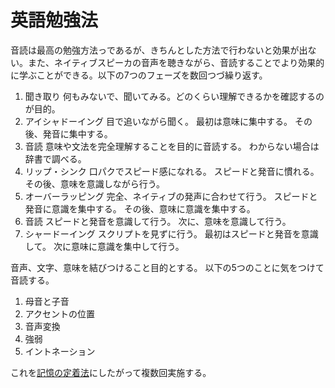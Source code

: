 # 英語勉強法
音読は最高の勉強方法っであるが、きちんとした方法で行わないと効果が出ない。また、ネイティブスピーカの音声を聴きながら、音読することでより効果的に学ぶことができる。以下の7つのフェーズを数回つづ繰り返す。

1. 聞き取り
    何もみないで、聞いてみる。どのくらい理解できるかを確認するのが目的。
2. アイシャドーイング
    目で追いながら聞く。
    最初は意味に集中する。
    その後、発音に集中する。
3. 音読
    意味や文法を完全理解することを目的に音読する。
    わからない場合は辞書で調べる。
4. リップ・シンク
    口パクでスピード感になれる。
    スピードと発音に慣れる。
    その後、意味を意識しながら行う。
5. オーバーラッピング
    完全、ネイティブの発声に合わせて行う。
    スピードと発音に意識を集中する。
    その後、意味に意識を集中する。
6. 音読
    スピードと発音を意識して行う。
    次に、意味を意識して行う。
7. シャードーイング
    スクリプトを見ずに行う。
    最初はスピードと発音を意識して。
    次に意味に意識を集中して行う。

音声、文字、意味を結びつけること目的とする。
以下の5つのことに気をつけて音読する。
1. 母音と子音
2. アクセントの位置
3. 音声変換
4. 強弱
5. イントネーション

これを[記憶の定着法](202105051553.md)にしたがって複数回実施する。